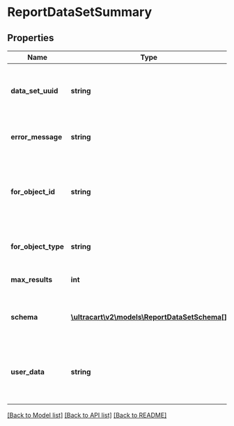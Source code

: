 # ReportDataSetSummary

## Properties
Name | Type | Description | Notes
------------ | ------------- | ------------- | -------------
**data_set_uuid** | **string** | A unique identifier assigned to the data set that is returned. | [optional] 
**error_message** | **string** | Error message if the query failed. | [optional] 
**for_object_id** | **string** | An identifier that can be used to help match up the returned data set | [optional] 
**for_object_type** | **string** | The type of object this data set is for | [optional] 
**max_results** | **int** | The total number of results | [optional] 
**schema** | [**\ultracart\v2\models\ReportDataSetSchema[]**](ReportDataSetSchema.md) | The schema associated with the data set. | [optional] 
**user_data** | **string** | Any other data that needs to be returned with the response to help the UI | [optional] 

[[Back to Model list]](../README.md#documentation-for-models) [[Back to API list]](../README.md#documentation-for-api-endpoints) [[Back to README]](../README.md)


